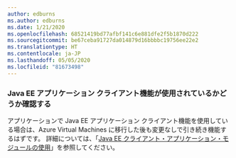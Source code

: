 ```yaml
---
author: edburns
ms.author: edburns
ms.date: 1/21/2020
ms.openlocfilehash: 68521419bd77afbf141c6e881dfe2f5b1870d222
ms.sourcegitcommit: be67ceba91727da014879d16bbbbc19756ee22e2
ms.translationtype: HT
ms.contentlocale: ja-JP
ms.lasthandoff: 05/05/2020
ms.locfileid: "81673498"
---
```

### <a name="determine-whether-the-java-ee-application-client-feature-is-used"></a>Java EE アプリケーション クライアント機能が使用されているかどうか確認する

アプリケーションで Java EE アプリケーション クライアント機能を使用している場合は、Azure Virtual Machines に移行した後も変更なしで引き続き機能するはずです。 詳細については、「[Java EE クライアント・アプリケーション・モジュールの使用](https://docs.oracle.com/en/middleware/fusion-middleware/weblogic-server/12.2.1.4/saclt/modules.html)」を参照してください。
